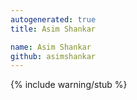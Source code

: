 ```yaml
---
autogenerated: true
title: Asim Shankar

name: Asim Shankar
github: asimshankar
---
```


{% include warning/stub %}
